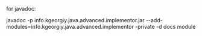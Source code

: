 for javadoc:

javadoc -p info.kgeorgiy.java.advanced.implementor.jar --add-modules=info.kgeorgiy.java.advanced.implementor -private -d docs module